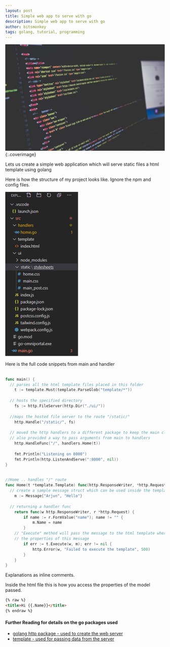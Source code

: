 ```yaml
---
layout: post
title: Simple web app to serve with go
description: Simple web app to serve with go
author: bitsmonkey
tags: golang, tutorial, programming 
---
```

![golang simple webserver](/img/golang-server-cover.jpg){:.coverimage}

Lets us create a simple web application which will serve static files a html template using golang

Here is how the structure of my project looks like. Ignore the npm and config files.

![go simple web app folder structure](/img/go-simple-webapp.png)

Here is the full code snippets from main and handler 

```main.go

func main() {
  // parses all the html template files placed in this folder
	t := template.Must(template.ParseGlob("template/*"))
  
  // hosts the specified directory
	fs := http.FileServer(http.Dir("./ui/"))

  //maps the hosted file server to the route "/static/"
	http.Handle("/static/", fs)
  
  // moved the http handlers to a different package to keep the main clean.
  // also provided a way to pass arguments from main to handlers
	http.HandleFunc("/", handlers.Home(t))

	fmt.Println("Listening on 8000")
	fmt.Println(http.ListenAndServe(":8000", nil))
}

```
```handlers/home.go

//Home .. handles "/" route
func Home(t *template.Template) func(http.ResponseWriter, *http.Request) {
  // create a sample message struct which can be used inside the template html files
	m := Message{"Arjun", "Hello"}

  // returning a handler func
	return func(w http.ResponseWriter, r *http.Request) {
		if name := r.FormValue("name"); name != "" {
			m.Name = name
		}
    // "Execute" method will pass the message to the html template where we will use 
    // the properties of this message 
		if err := t.Execute(w, m); err != nil {
			http.Error(w, "Failed to execute the template", 500)
		}
	}
}
```

Explanations as inline comments.

Inside the html file this is how you access the properties of the model passed.

```html
{% raw %}
<title>Hi {{.Name}}</title>
{% endraw %}
```


#### Further Reading for details on the go packages used

- [golang http package - used to create the web server](https://golang.org/pkg/net/http/)
- [template - used for passing data from the server](https://golang.org/pkg/html/template/)
